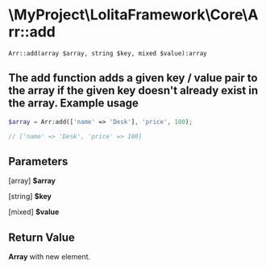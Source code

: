 \MyProject\LolitaFramework\Core\Arr::add
===
`Arr::add(array $array, string $key, mixed $value):array`

The add function adds a given key / value pair to the array if the given key doesn't already exist in the array.
Example usage
---
```php
$array = Arr:add(['name' => 'Desk'], 'price', 100);

// ['name' => 'Desk', 'price' => 100]
```

Parameters
---
[array] **$array**

[string] **$key**

[mixed] **$value**

Return Value
---
**Array** with new element.
